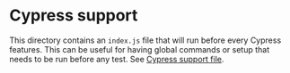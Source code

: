 # Cypress support

This directory contains an `index.js` file that will run before every Cypress features. This can be useful for having global commands or setup that needs to be run before any test. See [Cypress support file](https://docs.cypress.io/guides/core-concepts/writing-and-organizing-tests.html#Support-file).
